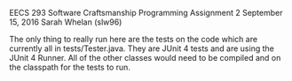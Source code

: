 EECS 293 Software Craftsmanship
Programming Assignment 2
September 15, 2016
Sarah Whelan (slw96)

The only thing to really run here are the tests on the code which are currently all in tests/Tester.java.
They are JUnit 4 tests and are using the JUnit 4 Runner.
All of the other classes would need to be compiled and on the classpath for the tests to run.